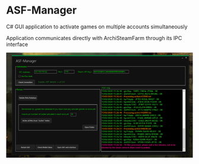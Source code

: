 # ASF-Manager
C# GUI application to activate games on multiple accounts simultaneously

Application communicates directly with ArchiSteamFarm through its IPC interface


![](Screenshots/Gui.png)
